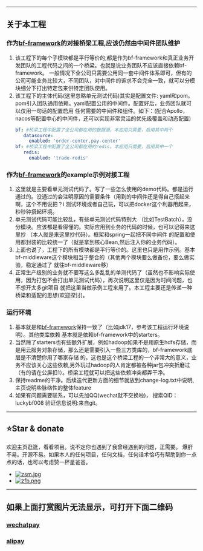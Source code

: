 
-------------------------------------------------------------------------------
## 关于本工程
### 作为[bf-framework](https://github.com/binfeng-projects/bf-framework)的对接桥梁工程,应该仍然由中间件团队维护
1. 该工程下的每个子模块都是平行等价的,都是作为bf-framework和真正业务开发团队的工程代码之间的一个桥梁。也就是说业务团队不应该直接依赖bf-framework。
一般情况下全公司只需要公用同一套中间件体系即可，但有的公司可能业务比较大，不同团队，对中间件的诉求不会完全一致，就可以分模块细分下打出特定包来供特定团队使用。
2. 该工程下的主体代码(这里忽略单元测试代码)其实是配置文件: yaml和pom。pom引入团队通用依赖。yaml配置公用的中间件。配置好后，业务团队就可以仅用一句话的配置启用
   任何需要的中间件和组件。如下：(配合Apollo，nacos等配置中心的中间件，还可以实现非常灵活的优先级覆盖和动态配置)
      ```yaml
      bf: #桥梁工程中配置了全公司都在用的数据源。本应用只需要，启用其中两个
         datasource:
           enabled: 'order-center,pay-center'
      bf: #桥梁工程中配置了全公司都在用的redis。本应用只需要，启用其中一个
         redis:
           enabled: 'trade-redis'
      ```
### 作为[bf-framework](https://github.com/binfeng-projects/bf-framework)的example示例对接工程
1. 这里就是主要看单元测试代码了。写了一些怎么使用的demo代码。都是运行通过的。没通过的会注明原因的需要条件（用到的中间件还是得自己搭起来啊，这个不用说把？i
测试环境或者自己玩，可以把docker这个利器用起来，秒秒钟搭起环境。
2. 单元测试代码可能比较乱，有些单元测试代码特别大 （比如TestBatch），没分模块。应该都是看得懂的。实际应用到业务的代码的时候，也可以记得来这里抄
（本人就是来这里抄代码）。框架和spring一起把不同中间件 的配置和使用都封装的比较统一了（就是拿到核心Bean,然后注入你的业务代码）。
3. 上面也说了，工程下的所有模块都是平行等价的。这里也只是用作示例。基本bf-middleware这个模块相当于整合的（其他两个模块要么做备份，要么做实验，稳定通过了
就往bf-middleware移）
4. 正常生产级别的业务就不要写这么多乱乱的单测代码了（虽然也不影响实际使用，因为打包不会打出单元测试代码），再次说明这里仅是因为时间问题，也不想开太多git项目
就把这里当做示例工程来用了。本工程主要还是传递一种桥梁和适配的思想(欢迎探讨)。

### 运行环境
1. 基本就是和[bf-framework](https://github.com/binfeng-projects/bf-framework)保持一致了（比如jdk17，参考该工程运行环境说明）。其他类库依赖
基本就是依赖bf-framework中的starters。
2. 当然除了starters也有些额外扩展，例如hadoop如果不是用原生hdfs存储，而是用云服务对象存储，那么还是需要引入一些三方类库的，bf-framework底层是不清楚你用了哪家存储 
的。这也是这个桥梁工程的一个非常大的意义，业务不应该关心这些依赖,另外玩过hadoop的人肯定都被各种jar包冲突折磨过（有的请在公屏扣1）。桥梁工程就可以把这些依赖冲突都弄干净。
3. 保持readme的干净。后续迭代更新方面的细节就放到change-log.txt中说明,主页说明些脉络性的整体feature
4. 如果有问题需要联系，可以先加QQ(wechat就不交换啦)， 搜索QID：luckybf008 验证信息说明:来自git。

------------------------------------------------------------------------------
## ⭐Star & donate
欢迎主页逛逛，看看项目。说不定你也遇到了我曾经遇到的问题，正需要。
爆肝不易。开源不易。如果本人的任何项目，任何文档，任何话术恰巧有帮助到你一点点的话，也可以考虑赞一杯星爸爸。
- [![zsm.jpg](https://cdn.jsdelivr.net/gh/luckybf/resource@main/pic/zsm.jpg)](https://smms.app/image/uy2lF5CLjpUsK83)
- [![zfb.png](https://cdn.jsdelivr.net/gh/luckybf/resource@main/pic/zfb.png)](https://smms.app/image/mE1LTl8UAeIGWJX)

------------------------------------------------------------------------------
## 如果上面打赏图片无法显示，可打开下面二维码
### <a target="_blank" href="https://g-dmwl1346.coding.net/public/java/bf-pom/git/files/main/zsm.jpg">wechatpay</a>
### <a target="_blank" href="https://g-dmwl1346.coding.net/public/java/bf-pom/git/files/main/zfb.png">alipay</a>
